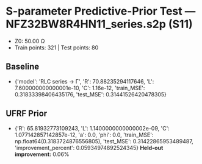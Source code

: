 # S-parameter Predictive-Prior Test — NFZ32BW8R4HN11_series.s2p (S11)
- Z0: 50.00 Ω
- Train points: 321  |  Test points: 80

## Baseline
- {'model': 'RLC series -> Γ', 'R': 70.88235294117646, 'L': 7.600000000000001e-10, 'C': 1.16e-12, 'train_MSE': 0.31833398406435176, 'test_MSE': 0.31441526420478305}

## UFRF Prior
- {'R': 65.81932773109243, 'L': 1.1400000000000002e-09, 'C': 1.077142857142857e-12, 'a': 0.0, 'phi': 0.0, 'train_MSE': np.float64(0.3183724876556805), 'test_MSE': 0.31422865953489487, 'improvement_percent': 0.05934974892524345}
**Held-out improvement:** 0.06%